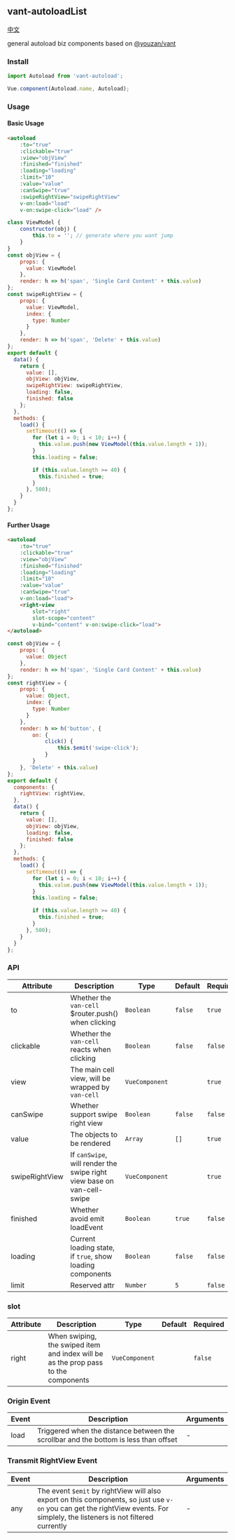 ## vant-autoloadList
[中文](README-ZH-CN.md)

general autoload biz components based on [@youzan/vant](https://github.com/youzan/vant)

### Install
``` javascript
import Autoload from 'vant-autoload';

Vue.component(Autoload.name, Autoload);
```



### Usage

#### Basic Usage

```html
<autoload 
    :to="true"
    :clickable="true"
    :view="objView"
    :finished="finished"
    :loading="loading"
    :limit="10"
    :value="value"
    :canSwipe="true"
    :swipeRightView="swipeRightView"
    v-on:load="load"
    v-on:swipe-click="load" />
```

```js
class ViewModel {
    constructor(obj) {
        this.to = ''; // generate where you want jump
    }
}
const objView = {
    props: {
      value: ViewModel
    },
    render: h => h('span', 'Single Card Content' + this.value)
};
const swipeRightView = {
    props: {
      value: ViewModel,
      index: {
        type: Number
      }
    },
    render: h => h('span', 'Delete' + this.value)
};
export default {
  data() {
    return {
      value: [],
      objView: objView,
      swipeRightView: swipeRightView,
      loading: false,
      finished: false
    };
  },
  methods: {
    load() {
      setTimeout(() => {
        for (let i = 0; i < 10; i++) {
          this.value.push(new ViewModel(this.value.length + 1));
        }
        this.loading = false;

        if (this.value.length >= 40) {
          this.finished = true;
        }
      }, 500);
    }
  }
};

```

#### Further Usage

```html
<autoload 
    :to="true"
    :clickable="true"
    :view="objView"
    :finished="finished"
    :loading="loading"
    :limit="10"
    :value="value"
    :canSwipe="true"
    v-on:load="load">
    <right-view 
        slot="right" 
        slot-scope="content" 
        v-bind="content" v-on:swipe-click="load">
</autoload>
```

```js
const objView = {
    props: {
      value: Object
    },
    render: h => h('span', 'Single Card Content' + this.value)
};
const rightView = {
    props: {
      value: Object,
      index: {
        type: Number
      }
    },
    render: h => h('button', {
        on: {
            click() {
                this.$emit('swipe-click');
            }
        }
    }, 'Delete' + this.value)
};
export default {
  components: {
    rightView: rightView,
  },
  data() {
    return {
      value: [],
      objView: objView,
      loading: false,
      finished: false
    };
  },
  methods: {
    load() {
      setTimeout(() => {
        for (let i = 0; i < 10; i++) {
          this.value.push(new ViewModel(this.value.length + 1));
        }
        this.loading = false;

        if (this.value.length >= 40) {
          this.finished = true;
        }
      }, 500);
    }
  }
};

```
### API

| Attribute | Description | Type | Default | Required |
|-----------|-----------|-----------|-------------|------|
| to | Whether the `van-cell` $router.push() when clicking  | `Boolean` | `false` | `true` |
| clickable | Whether the `van-cell` reacts when clicking | `Boolean` | `false` | `false` |
| view | The main cell view, will be wrapped by `van-cell` | `VueComponent` |  | `true` |
| canSwipe | Whether support swipe right view | `Boolean` | `false` | `false` |
| value | The objects to be rendered | `Array` | `[]` | `true` |
| swipeRightView | If `canSwipe`, will render the swipe right view base on van-cell-swipe | `VueComponent` |  |  `true` |
| finished | Whether avoid emit loadEvent | `Boolean` | `true` | `false` |
| loading | Current loading state, if `true`, show loading components | `Boolean` | `false` | `false` |
| limit | Reserved attr | `Number` | `5` | `false` |
### slot

| Attribute | Description | Type | Default | Required |
|-----------|-----------|-----------|-------------|------|
| right | When swiping, the swiped item and index will be as the prop pass to the components | `VueComponent` |  | `false` |
### Origin Event

| Event | Description | Arguments |
|-----------|-----------|-----------|
| load | Triggered when the distance between the scrollbar and the bottom is less than offset | - |

### Transmit RightView Event

| Event | Description | Arguments |
|-----------|-----------|-----------|
| any | The event `$emit` by rightView will also export on this components, so just use `v-on` you can get the rightView events. For simplely, the listeners is not filtered currently | - |